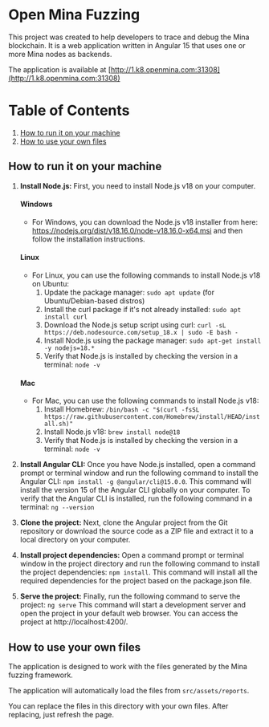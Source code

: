 # Open Mina Fuzzing

This project was created to help developers to trace and debug the Mina blockchain. It is a web application written in Angular 15 that uses one or more Mina nodes as backends.

The application is available at [http://1.k8.openmina.com:31308](http://1.k8.openmina.com:31308)

# Table of Contents
1. [How to run it on your machine](#how-to-run-it-on-your-machine)
2. [How to use your own files](#how-to-use-your-own-files)

## How to run it on your machine

1. **Install Node.js:** First, you need to install Node.js v18 on your computer.
   #### Windows ####
   * For Windows, you can download the Node.js v18 installer from here: https://nodejs.org/dist/v18.16.0/node-v18.16.0-x64.msi and then follow the installation instructions.
   #### Linux ####
   * For Linux, you can use the following commands to install Node.js v18 on Ubuntu:
     1. Update the package manager: `sudo apt update` (for Ubuntu/Debian-based distros)
     2. Install the curl package if it's not already installed: `sudo apt install curl`
     3. Download the Node.js setup script using curl: `curl -sL https://deb.nodesource.com/setup_18.x | sudo -E bash -`
     4. Install Node.js using the package manager: `sudo apt-get install -y nodejs=18.*`
     5. Verify that Node.js is installed by checking the version in a terminal: `node -v`
    #### Mac ####
   * For Mac, you can use the following commands to install Node.js v18:
     1. Install Homebrew: `/bin/bash -c "$(curl -fsSL https://raw.githubusercontent.com/Homebrew/install/HEAD/install.sh)"`
     2. Install Node.js v18: `brew install node@18`
     3. Verify that Node.js is installed by checking the version in a terminal: `node -v`

2. **Install Angular CLI:** Once you have Node.js installed, open a command prompt or terminal window and run the following command to install the Angular CLI:
   `npm install -g @angular/cli@15.0.0`.
   This command will install the version 15 of the Angular CLI globally on your computer.
   To verify that the Angular CLI is installed, run the following command in a terminal: `ng --version`

3. **Clone the project:** Next, clone the Angular project from the Git repository or download the source code as a ZIP file and extract it to a local directory on your computer.

4. **Install project dependencies:** Open a command prompt or terminal window in the project directory and run the following command to install the project dependencies:
   `npm install`.
   This command will install all the required dependencies for the project based on the package.json file.
5. **Serve the project:** Finally, run the following command to serve the project:
   `ng serve`
   This command will start a development server and open the project in your default web browser. You can access the project at http://localhost:4200/.

## How to use your own files

The application is designed to work with the files generated by the Mina fuzzing framework.

The application will automatically load the files from `src/assets/reports`.

You can replace the files in this directory with your own files. After replacing, just refresh the page.
